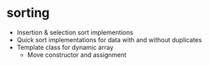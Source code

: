 # sorting

* Insertion & selection sort implementions
* Quick sort implementations for data with and without duplicates
* Template class for dynamic array
	* Move constructor and assignment